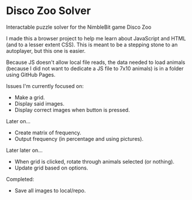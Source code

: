 # Disco Zoo Solver
Interactable puzzle solver for the NimbleBit game Disco Zoo <br>

I made this a browser project to help me learn about JavaScript and HTML (and to a lesser extent CSS). This is meant to be a stepping stone to an autoplayer, but this one is easier. <br>

Because JS doesn't allow local file reads, the data needed to load animals (because I did not want to dedicate a JS file to 7x10 animals) is in a folder using GitHub Pages. <br>

Issues I'm currently focused on:
* Make a grid.
* Display said images.
* Display correct images when button is pressed.

Later on... <br>
* Create matrix of frequency.
* Output frequency (in percentage and using pictures).

Later later on... <br>
* When grid is clicked, rotate through animals selected (or nothing).
* Update grid based on options.

Completed:
* Save all images to local/repo.
